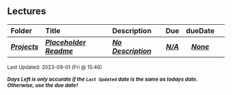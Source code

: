 ## Lectures

| Folder | Title | Description | Due | dueDate |  |
|:------|:------|:------|:-----:|:-----:|-----|
| ***<a href="https://github.com/rugbyprof/5143-Operating-Systems/tree/master/Lectures/Projects">Projects</a>*** | ***<a href="https://github.com/rugbyprof/5143-Operating-Systems/tree/master/Lectures/Projects"> Placeholder Readme </a>*** | ***<a href="https://github.com/rugbyprof/5143-Operating-Systems/tree/master/Lectures/Projects"> No Description</a>*** | ***<a href="https://github.com/rugbyprof/5143-Operating-Systems/tree/master/Lectures/Projects">N/A</a>*** | ***<a href="https://github.com/rugbyprof/5143-Operating-Systems/tree/master/Lectures/Projects">None</a>*** |  |

<sup>Last Updated: 2023-09-01 (Fri @ 15:46)</sup> 

<sup>***Days Left is only accurate if the `Last Updated` date is the same as todays date. Otherwise, use the due date!***</sup> 